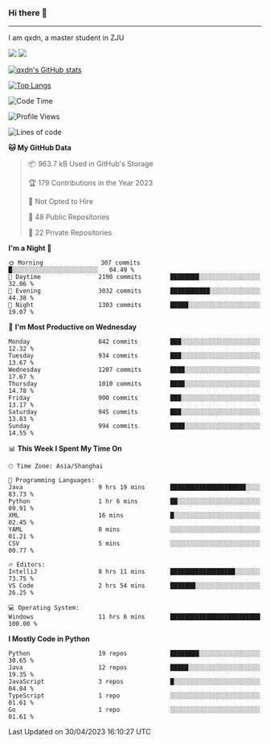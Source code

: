 ### Hi there 👋
---

I am qxdn, a master student in ZJU

[![](https://img.shields.io/badge/blog-qxdn-brightgreen?style=for-the-badge&logo=hexo)](https://qianxu.run) [![](https://img.shields.io/badge/bilibili-qxdn-ff69b4?style=for-the-badge&logo=Bilibili)](https://space.bilibili.com/11674667)


[![qxdn's GitHub stats](https://github-readme-stats.vercel.app/api?username=qxdn&count_private=true&show_icons=true)](https://github.com/qxdn)

[![Top Langs](https://github-readme-stats.vercel.app/api/top-langs/?username=qxdn&layout=compact)](https://github.com/qxdn)

<!--START_SECTION:waka-->
![Code Time](http://img.shields.io/badge/Code%20Time-1%2C008%20hrs%2012%20mins-blue)

![Profile Views](http://img.shields.io/badge/Profile%20Views-4-blue)

![Lines of code](https://img.shields.io/badge/From%20Hello%20World%20I%27ve%20Written-10.4%20million%20lines%20of%20code-blue)

**🐱 My GitHub Data** 

> 📦 963.7 kB Used in GitHub's Storage 
 > 
> 🏆 179 Contributions in the Year 2023
 > 
> 🚫 Not Opted to Hire
 > 
> 📜 48 Public Repositories 
 > 
> 🔑 22 Private Repositories 
 > 
**I'm a Night 🦉** 

```text
🌞 Morning                307 commits         █░░░░░░░░░░░░░░░░░░░░░░░░   04.49 % 
🌆 Daytime                2190 commits        ████████░░░░░░░░░░░░░░░░░   32.06 % 
🌃 Evening                3032 commits        ███████████░░░░░░░░░░░░░░   44.38 % 
🌙 Night                  1303 commits        █████░░░░░░░░░░░░░░░░░░░░   19.07 % 
```
📅 **I'm Most Productive on Wednesday** 

```text
Monday                   842 commits         ███░░░░░░░░░░░░░░░░░░░░░░   12.32 % 
Tuesday                  934 commits         ███░░░░░░░░░░░░░░░░░░░░░░   13.67 % 
Wednesday                1207 commits        ████░░░░░░░░░░░░░░░░░░░░░   17.67 % 
Thursday                 1010 commits        ████░░░░░░░░░░░░░░░░░░░░░   14.78 % 
Friday                   900 commits         ███░░░░░░░░░░░░░░░░░░░░░░   13.17 % 
Saturday                 945 commits         ███░░░░░░░░░░░░░░░░░░░░░░   13.83 % 
Sunday                   994 commits         ████░░░░░░░░░░░░░░░░░░░░░   14.55 % 
```


📊 **This Week I Spent My Time On** 

```text
🕑︎ Time Zone: Asia/Shanghai

💬 Programming Languages: 
Java                     9 hrs 19 mins       █████████████████████░░░░   83.73 % 
Python                   1 hr 6 mins         ██░░░░░░░░░░░░░░░░░░░░░░░   09.91 % 
XML                      16 mins             █░░░░░░░░░░░░░░░░░░░░░░░░   02.45 % 
YAML                     8 mins              ░░░░░░░░░░░░░░░░░░░░░░░░░   01.21 % 
CSV                      5 mins              ░░░░░░░░░░░░░░░░░░░░░░░░░   00.77 % 

🔥 Editors: 
IntelliJ                 8 hrs 11 mins       ██████████████████░░░░░░░   73.75 % 
VS Code                  2 hrs 54 mins       ███████░░░░░░░░░░░░░░░░░░   26.25 % 

💻 Operating System: 
Windows                  11 hrs 6 mins       █████████████████████████   100.00 % 
```

**I Mostly Code in Python** 

```text
Python                   19 repos            ████████░░░░░░░░░░░░░░░░░   30.65 % 
Java                     12 repos            █████░░░░░░░░░░░░░░░░░░░░   19.35 % 
JavaScript               3 repos             █░░░░░░░░░░░░░░░░░░░░░░░░   04.84 % 
TypeScript               1 repo              ░░░░░░░░░░░░░░░░░░░░░░░░░   01.61 % 
Go                       1 repo              ░░░░░░░░░░░░░░░░░░░░░░░░░   01.61 % 
```




 Last Updated on 30/04/2023 16:10:27 UTC
<!--END_SECTION:waka-->

<!--
**qxdn/qxdn** is a ✨ _special_ ✨ repository because its `README.md` (this file) appears on your GitHub profile.

Here are some ideas to get you started:

- 🔭 I’m currently working on ...
- 🌱 I’m currently learning ...
- 👯 I’m looking to collaborate on ...
- 🤔 I’m looking for help with ...
- 💬 Ask me about ...
- 📫 How to reach me: ...
- 😄 Pronouns: ...
- ⚡ Fun fact: ...
-->
